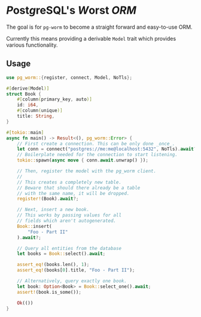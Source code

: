 # *P*ost*g*reSQL's *W*orst *ORM*

The goal is for `pg-worm` to become a straight forward and easy-to-use ORM.

Currently this means providing a derivable `Model` trait which provides 
various functionality.

## Usage

```rust
use pg_worm::{register, connect, Model, NoTls};

#[derive(Model)]
struct Book {
    #[column(primary_key, auto)]
    id: i64,
    #[column(unique)]
    title: String,
}

#[tokio::main]
async fn main() -> Result<(), pg_worm::Error> {
    // First create a connection. This can be only done _once_.
    let conn = connect("postgres://me:me@localhost:5432", NoTls).await?;
    // Boilerplate needed for the connection to start listening.
    tokio::spawn(async move { conn.await.unwrap() });

    // Then, register the model with the pg_worm client.
    //
    // This creates a completely new table.
    // Beware that should there already be a table
    // with the same name, it will be dropped.
    register!(Book).await?;

    // Next, insert a new book.
    // This works by passing values for all
    // fields which aren't autogenerated.
    Book::insert(
        "Foo - Part II"
    ).await?;

    // Query all entities from the database
    let books = Book::select().await;

    assert_eq!(books.len(), 1);
    assert_eq!(books[0].title, "Foo - Part II");

    // Alternatively, query exactly one book.
    let book: Option<Book> = Book::select_one().await;
    assert!(book.is_some());

    Ok(())
}
```

